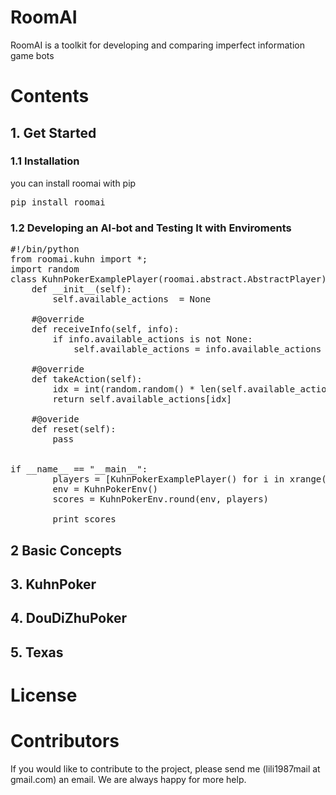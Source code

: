 # RoomAI

RoomAI is a toolkit for developing and comparing imperfect information game bots


# Contents

## 1. Get Started


### 1.1 Installation

you can install roomai with pip

<pre>
pip install roomai
</pre>


### 1.2 Developing an AI-bot and Testing It with Enviroments

<pre>
#!/bin/python
from roomai.kuhn import *;
import random
class KuhnPokerExamplePlayer(roomai.abstract.AbstractPlayer):
    def __init__(self):
        self.available_actions  = None

    #@override
    def receiveInfo(self, info):
        if info.available_actions is not None:
            self.available_actions = info.available_actions

    #@override
    def takeAction(self):
        idx = int(random.random() * len(self.available_actions))
        return self.available_actions[idx]

    #@overide
    def reset(self):
        pass


if __name__ == "__main__":
        players = [KuhnPokerExamplePlayer() for i in xrange(2)]
        env = KuhnPokerEnv()
        scores = KuhnPokerEnv.round(env, players)

        print scores
</pre>

## 2  Basic Concepts

## 3. KuhnPoker

## 4. DouDiZhuPoker

## 5. Texas

# License

# Contributors

If you would like to contribute to the project, please send me (lili1987mail at gmail.com) an email. We are always happy for more help.

